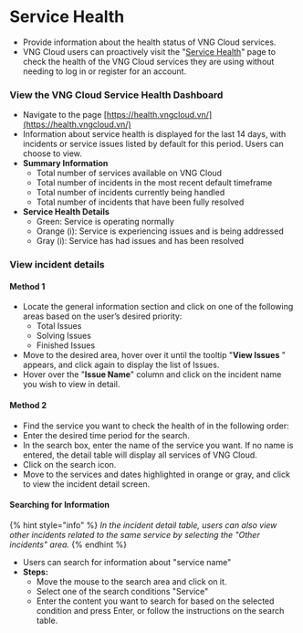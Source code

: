 # Service Health

* Provide information about the health status of VNG Cloud services.
* VNG Cloud users can proactively visit the "[Service Health](https://health.vngcloud.vn/)" page to check the health of the VNG Cloud services they are using without needing to log in or register for an account.

### View the VNG Cloud Service Health Dashboard

* Navigate to the page [https://health.vngcloud.vn/](https://health.vngcloud.vn/)
* Information about service health is displayed for the last 14 days, with incidents or service issues listed by default for this period. Users can choose to view.
* **Summary Information**
  * Total number of services available on VNG Cloud
  * Total number of incidents in the most recent default timeframe
  * Total number of incidents currently being handled
  * Total number of incidents that have been fully resolved
* **Service Health Details**
  * Green: Service is operating normally
  * Orange (i): Service is experiencing issues and is being addressed
  * Gray (i): Service has had issues and has been resolved

### View incident details

#### **Method 1**

* Locate the general information section and click on one of the following areas based on the user’s desired priority:
  * Total Issues
  * Solving Issues
  * Finished Issues
* Move to the desired area, hover over it until the tooltip "**View lssues** " appears, and click again to display the list of Issues.
* Hover over the "**Issue Name**" column and click on the incident name you wish to view in detail.

#### **Method 2**

* Find the service you want to check the health of in the following order:
* Enter the desired time period for the search.
* In the search box, enter the name of the service you want. If no name is entered, the detail table will display all services of VNG Cloud.
* Click on the search icon.
* Move to the services and dates highlighted in orange or gray, and click to view the incident detail screen.

#### Searching for Information

{% hint style="info" %}
_In the incident detail table, users can also view other incidents related to the same service by selecting the "Other incidents" area._
{% endhint %}

* Users can search for information about "service name"
* **Steps:**
  * Move the mouse to the search area and click on it.
  * Select one of the search conditions "Service"
  * Enter the content you want to search for based on the selected condition and press Enter, or follow the instructions on the search table.
